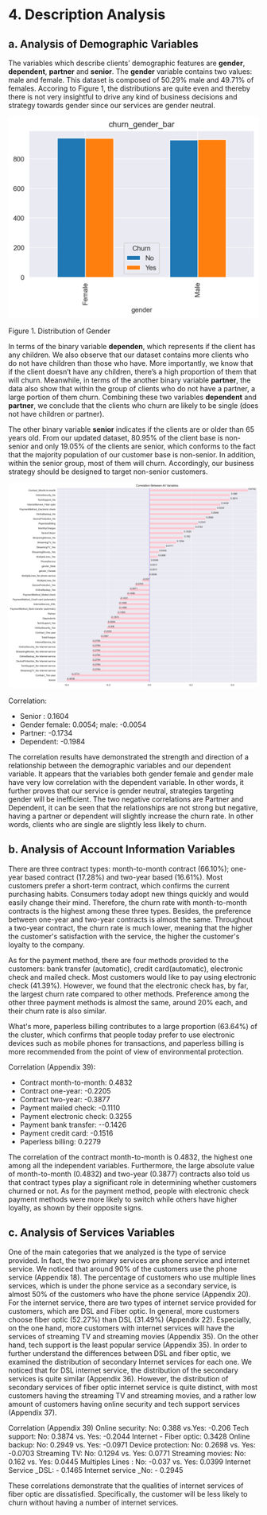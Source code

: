 # 4. Description Analysis
## a. Analysis of Demographic Variables 
The variables which describe clients’ demographic features are **gender**, **dependent**, **partner** and **senior**. The **gender** variable contains two values: male and female. This dataset is composed of 50.29%  male and 49.71% of females. Accoring to Figure 1, the distributions are quite even and thereby there is not very insightful to drive any kind of business decisions and strategy towards gender since our services are gender neutral. 

![alt text](https://github.com/tzyiyuet/telecom_customer_churn/blob/master/churn_gender_bar.png)

Figure 1. Distribution of Gender

In terms of the binary variable **dependen**, which represents if the client has any children. We also observe that our dataset contains more clients who do not have children than those who have. More importantly, we know that if the client doesn’t have any children, there’s a high proportion of them that will churn. Meanwhile, in terms of the another binary variable **partner**, the data also show that within the group of clients who do not have a partner, a large portion of them churn. Combining these two variables **dependent** and **partner**, we conclude that the clients who churn are likely to be single (does not have children or partner). 

The other binary variable **senior** indicates if the clients are or older than 65 years old. From our updated dataset, 80.95% of the client base is non-senior and only 19.05% of the clients are senior, which conforms to the fact that the majority population of our customer base is non-senior. In addition, within the senior group, most of them will churn. Accordingly, our business strategy should be designed to target non-senior customers. 

![alt text](https://github.com/tzyiyuet/telecom_customer_churn/blob/master/correlation.png)

Correlation:
* Senior : 0.1604
* Gender female: 0.0054; male: -0.0054
* Partner: -0.1734
* Dependent: -0.1984

The correlation results have demonstrated the strength and direction of a relationship between the demographic variables and our dependent variable. It appears that the variables both gender female and gender male have very low correlation with the dependent variable. In other words, it further proves that our service is gender neutral, strategies targeting gender will be inefficient. The two negative correlations are Partner and Dependent, it can be seen that the relationships are not strong but negative, having a partner or dependent will slightly increase the churn rate. In other words, clients who are single are slightly less likely to churn.

## b. Analysis of Account Information Variables
There are three contract types: month-to-month contract (66.10%); one-year based contract (17.28%) and two-year based (16.61%). Most customers prefer a short-term contract, which confirms the current purchasing habits. Consumers today adopt new things quickly and would easily change their mind. Therefore, the churn rate with month-to-month contracts is the highest among these three types. Besides, the preference between one-year and two-year contracts is almost the same. Throughout a two-year contract, the churn rate is much lower, meaning that the higher the customer's satisfaction with the service, the higher the customer's loyalty to the company.

As for the payment method, there are four methods provided to the customers: bank transfer (automatic), credit card(automatic), electronic check and mailed check. Most customers would like to pay using electronic check (41.39%). However, we found that the electronic check has, by far, the largest churn rate compared to other methods. Preference among the other three payment methods is almost the same, around 20% each, and their churn rate is also similar. 

What's more, paperless billing contributes to a large proportion (63.64%) of the cluster, which confirms that people today prefer to use electronic devices such as mobile phones for transactions, and paperless billing is more recommended from the point of view of environmental protection. 

Correlation (Appendix  39):
* Contract month-to-month: 0.4832
* Contract one-year: -0.2205
* Contract two-year: -0.3877
* Payment mailed check: -0.1110
* Payment electronic check: 0.3255
* Payment bank transfer: --0.1426
* Payment credit card: -0.1516
* Paperless billing: 0.2279

The correlation of the contract month-to-month is 0.4832, the highest one among all the independent variables. Furthermore, the large absolute value of month-to-month (0.4832) and two-year (0.3877) contracts also told us that contract types play a significant role in determining whether customers churned or not. As for the payment method, people with electronic check payment methods were more likely to switch while others have higher loyalty, as shown by their opposite signs.

## c. Analysis of Services Variables
One of the main categories that we analyzed is the type of service provided. In fact, the two primary services are phone service and internet service. We noticed that around 90% of the customers use the phone service (Appendix 18).  The percentage of customers who use multiple lines services, which is under the phone service as a secondary service, is almost 50% of the customers who have the phone service (Appendix 20). For the internet service, there are two types of internet service provided for customers, which are DSL and Fiber optic. In general, more customers choose fiber optic (52.27%) than DSL (31.49%) (Appendix 22). Especially, on the one hand, more customers with internet services will have the services of streaming TV and streaming movies (Appendix 35). On the other hand, tech support is the least popular service (Appendix 35). In order to further understand the differences between DSL and fiber optic, we examined the distribution of secondary Internet services for each one. We noticed that for DSL internet service, the distribution of the secondary services is quite similar (Appendix 36). However, the distribution of secondary services of fiber optic internet service is quite distinct, with most customers having the streaming TV and streaming movies, and a rather low amount of customers having online security and tech support services (Appendix 37). 

Correlation (Appendix 39)
Online security: No: 0.388 vs.Yes: -0.206
Tech support: No: 0.3874 vs. Yes: -0.2044
Internet - Fiber optic: 0.3428
Online backup: No: 0.2949 vs. Yes: -0.0971
Device protection: No: 0.2698 vs. Yes: -0.0703
Streaming TV: No: 0.1294 vs. Yes: 0.0771
Streaming movies: No: 0.162 vs. Yes: 0.0445
Multiples Lines : No: -0.037 vs. Yes: 0.0399
Internet Service _DSL: - 0.1465
Internet service _No: - 0.2945

These correlations demonstrate that the qualities of internet services of fiber optic are dissatisfied. Specifically, the customer will be less likely to churn without having a number of internet services.
